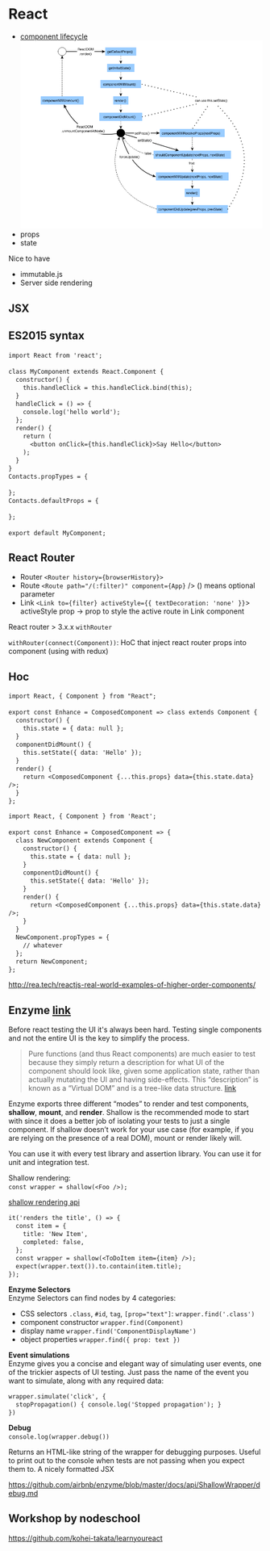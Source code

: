 # React
- [component lifecycle](http://dbertella.github.io/react-lifecycle-svg/)
  ![react lifecycle](./img/react-lifecycle.png)
- props
- state

Nice to have
- immutable.js
- Server side rendering

## JSX


## ES2015 syntax
```
import React from 'react';

class MyComponent extends React.Component {
  constructor() {
    this.handleClick = this.handleClick.bind(this);
  }
  handleClick = () => {
    console.log('hello world');
  };
  render() {
    return (
      <button onClick={this.handleClick}>Say Hello</button>
    );
  }
}
Contacts.propTypes = {

};
Contacts.defaultProps = {

};

export default MyComponent;
```
## React Router

- Router
  `<Router history={browserHistory}>`
- Route
  `<Route path="/(:filter)" component={App}` />
  () means optional parameter
- Link
  `<Link to={filter} activeStyle={{ textDecoration: 'none' }}`>
  activeStyle prop -> prop to style the active route in Link component

React router > 3.x.x `withRouter`

`withRouter(connect(Component))`: HoC that inject react router props into component (using with redux)

## Hoc
```
import React, { Component } from "React";

export const Enhance = ComposedComponent => class extends Component {
  constructor() {
    this.state = { data: null };
  }
  componentDidMount() {
    this.setState({ data: 'Hello' });
  }
  render() {
    return <ComposedComponent {...this.props} data={this.state.data} />;
  }
};
```

```
import React, { Component } from 'React';

export const Enhance = ComposedComponent => {
  class NewComponent extends Component {
    constructor() {
      this.state = { data: null };
    }
    componentDidMount() {
      this.setState({ data: 'Hello' });
    }
    render() {
      return <ComposedComponent {...this.props} data={this.state.data} />;
    }
  }
  NewComponent.propTypes = {
    // whatever
  };
  return NewComponent;
};
```
http://rea.tech/reactjs-real-world-examples-of-higher-order-components/

## Enzyme [link](http://airbnb.io/enzyme/)
Before react testing the UI it's always been hard.
Testing single components and not the entire UI is the key to simplify the process.

> Pure functions (and thus React components) are much easier to test because they simply return a description for what UI of the component should look like, given some application state, rather than actually mutating the UI and having side-effects. This “description” is known as a “Virtual DOM” and is a tree-like data structure.
[link](https://medium.com/airbnb-engineering/enzyme-javascript-testing-utilities-for-react-a417e5e5090f#.jolxe9mz8)

Enzyme exports three different “modes” to render and test components, **shallow**, **mount**, and **render**. Shallow is the recommended mode to start with since it does a better job of isolating your tests to just a single component. If shallow doesn’t work for your use case (for example, if you are relying on the presence of a real DOM), mount or render likely will.

You can use it with every test library and assertion library. You can use it for unit and integration test.

Shallow rendering:  
`const wrapper = shallow(<Foo />);`

[shallow rendering api](https://github.com/airbnb/enzyme/blob/master/docs/api/shallow.md)
```
it('renders the title', () => {
  const item = {
    title: 'New Item',
    completed: false,
  };
  const wrapper = shallow(<ToDoItem item={item} />);
  expect(wrapper.text()).to.contain(item.title);
});
```

**Enzyme Selectors**  
Enzyme Selectors can find nodes by 4 categories:
- CSS selectors `.class`, `#id`, `tag`, `[prop="text"]`: `wrapper.find('.class')`
- component constructor `wrapper.find(Component)`
- display name `wrapper.find('ComponentDisplayName')`
- object properties `wrapper.find({ prop: text })`

**Event simulations**  
Enzyme gives you a concise and elegant way of simulating user events, one of the trickier aspects of UI testing. Just pass the name of the event you want to simulate, along with any required data:

```
wrapper.simulate('click', {
  stopPropagation() { console.log('Stopped propagation'); }
})
```

**Debug**  
`console.log(wrapper.debug())`

Returns an HTML-like string of the wrapper for debugging purposes. Useful to print out to the console when tests are not passing when you expect them to. A nicely formatted JSX

https://github.com/airbnb/enzyme/blob/master/docs/api/ShallowWrapper/debug.md

## Workshop by nodeschool
https://github.com/kohei-takata/learnyoureact
